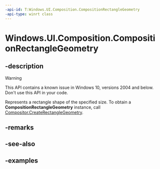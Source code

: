 ```yaml
---
-api-id: T:Windows.UI.Composition.CompositionRectangleGeometry
-api-type: winrt class
---
```


<!-- Class syntax.
public class CompositionRectangleGeometry : CompositionGeometry, CompositionGeometry
-->

# Windows.UI.Composition.CompositionRectangleGeometry

## -description

> [!WARNING]
> This API contains a known issue in Windows 10, versions 2004 and below. Don't use this API in your code.

Represents a rectangle shape of the specified size. To obtain a **CompositionRectangleGeometry** instance, call [Compositor.CreateRectangleGeometry](/uwp/api/windows.ui.composition.compositor.createrectanglegeometry).



## -remarks

## -see-also

## -examples
